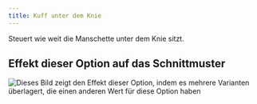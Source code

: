 ```yaml
---
title: Kuff unter dem Knie
---
```


Steuert wie weit die Manschette unter dem Knie sitzt.

## Effekt dieser Option auf das Schnittmuster

![Dieses Bild zeigt den Effekt dieser Option, indem es mehrere Varianten überlagert, die einen anderen Wert für diese Option haben](cornelius_bandbelowknee_sample.svg "Effekt dieser Option auf das Schnittmuster")
